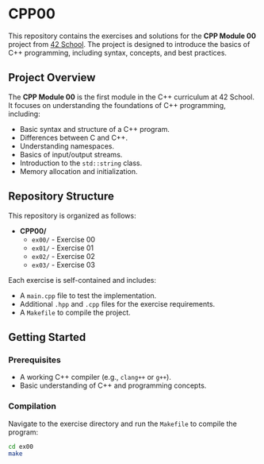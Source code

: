 # CPP00

This repository contains the exercises and solutions for the **CPP Module 00** project from [42 School](https://www.42.fr/). The project is designed to introduce the basics of C++ programming, including syntax, concepts, and best practices.

## Project Overview

The **CPP Module 00** is the first module in the C++ curriculum at 42 School. It focuses on understanding the foundations of C++ programming, including:

- Basic syntax and structure of a C++ program.
- Differences between C and C++.
- Understanding namespaces.
- Basics of input/output streams.
- Introduction to the `std::string` class.
- Memory allocation and initialization.

## Repository Structure

This repository is organized as follows:
- **CPP00/**
  - `ex00/` - Exercise 00
  - `ex01/` - Exercise 01
  - `ex02/` - Exercise 02
  - `ex03/` - Exercise 03

Each exercise is self-contained and includes:
- A `main.cpp` file to test the implementation.
- Additional `.hpp` and `.cpp` files for the exercise requirements.
- A `Makefile` to compile the project.
## Getting Started

### Prerequisites

- A working C++ compiler (e.g., `clang++` or `g++`).
- Basic understanding of C++ and programming concepts.

### Compilation

Navigate to the exercise directory and run the `Makefile` to compile the program:

```sh
cd ex00
make
